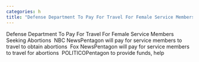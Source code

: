 ```yaml
---
categories: h
title: "Defense Department To Pay For Travel For Female Service Members Seeking Abortions  NBC News"
---
```

Defense Department To Pay For Travel For Female Service Members Seeking Abortions&nbsp;&nbsp;NBC NewsPentagon will pay for service members to travel to obtain abortions&nbsp;&nbsp;Fox NewsPentagon will pay for service members to travel for abortions&nbsp;&nbsp;POLITICOPentagon to provide funds, help